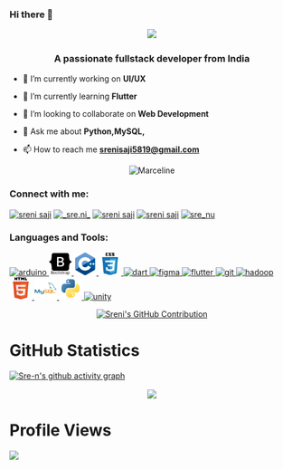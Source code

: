 ### Hi there 👋

<!--
**Sre-n/sre-n** is a ✨ _special_ ✨ repository because its `README.md` (this file) appears on your GitHub profile.

Here are some ideas to get you started:

- 🔭 I’m currently working on ...
- 🌱 I’m currently learning ...
- 👯 I’m looking to collaborate on ...
- 🤔 I’m looking for help with ...
- 💬 Ask me about ...
- 📫 How to reach me: ...
- 😄 Pronouns: ...
- ⚡ Fun fact: ...
-->

<div align="center">
  <img src="https://readme-typing-svg.herokuapp.com?color=%236FDA44&size=32&center=true&vCenter=true&width=600&height=50&lines=Hi+👋,+I'm+Sreni+Saji"/>
</div>
<h3 align="center">A passionate fullstack developer from India</h3>



- 🔭 I’m currently working on **UI/UX**

- 🌱 I’m currently learning **Flutter**

- 👯 I’m looking to collaborate on **Web Development**

- 💬 Ask me about **Python,MySQL,**

- 📫 How to reach me **srenisaji5819@gmail.com**

<p align="center"> <img width="75%" src="https://user-images.githubusercontent.com/80174214/147950792-fbd3df37-5ea9-454b-81c9-2cc82f7e00f1.gif"
alt="Marceline"/> </p>
<h3 align="left">Connect with me:</h3>
<p align="left">
<a href="https://linkedin.com/in/sreni saji" target="blank"><img align="center" src="https://raw.githubusercontent.com/rahuldkjain/github-profile-readme-generator/master/src/images/icons/Social/linked-in-alt.svg" alt="sreni saji" height="30" width="40" /></a>
<a href="https://instagram.com/_sre.ni_" target="blank"><img align="center" src="https://raw.githubusercontent.com/rahuldkjain/github-profile-readme-generator/master/src/images/icons/Social/instagram.svg" alt="_sre.ni_" height="30" width="40" /></a>
<a href="https://www.youtube.com/c/sreni saji" target="blank"><img align="center" src="https://raw.githubusercontent.com/rahuldkjain/github-profile-readme-generator/master/src/images/icons/Social/youtube.svg" alt="sreni saji" height="30" width="40" /></a>
<a href="https://www.hackerrank.com/sreni saji" target="blank"><img align="center" src="https://raw.githubusercontent.com/rahuldkjain/github-profile-readme-generator/master/src/images/icons/Social/hackerrank.svg" alt="sreni saji" height="30" width="40" /></a>
<a href="https://www.leetcode.com/sre_nu" target="blank"><img align="center" src="https://raw.githubusercontent.com/rahuldkjain/github-profile-readme-generator/master/src/images/icons/Social/leet-code.svg" alt="sre_nu" height="30" width="40" /></a>
</p>

<h3 align="left">Languages and Tools:</h3>
<p align="left"> <a href="https://www.arduino.cc/" target="_blank" rel="noreferrer"> <img src="https://cdn.worldvectorlogo.com/logos/arduino-1.svg" alt="arduino" width="40" height="40"/> </a> <a href="https://getbootstrap.com" target="_blank" rel="noreferrer"> <img src="https://raw.githubusercontent.com/devicons/devicon/master/icons/bootstrap/bootstrap-plain-wordmark.svg" alt="bootstrap" width="40" height="40"/> </a> <a href="https://www.w3schools.com/cpp/" target="_blank" rel="noreferrer"> <img src="https://raw.githubusercontent.com/devicons/devicon/master/icons/cplusplus/cplusplus-original.svg" alt="cplusplus" width="40" height="40"/> </a> <a href="https://www.w3schools.com/css/" target="_blank" rel="noreferrer"> <img src="https://raw.githubusercontent.com/devicons/devicon/master/icons/css3/css3-original-wordmark.svg" alt="css3" width="40" height="40"/> </a> <a href="https://dart.dev" target="_blank" rel="noreferrer"> <img src="https://www.vectorlogo.zone/logos/dartlang/dartlang-icon.svg" alt="dart" width="40" height="40"/> </a> <a href="https://www.figma.com/" target="_blank" rel="noreferrer"> <img src="https://www.vectorlogo.zone/logos/figma/figma-icon.svg" alt="figma" width="40" height="40"/> </a> <a href="https://flutter.dev" target="_blank" rel="noreferrer"> <img src="https://www.vectorlogo.zone/logos/flutterio/flutterio-icon.svg" alt="flutter" width="40" height="40"/> </a> <a href="https://git-scm.com/" target="_blank" rel="noreferrer"> <img src="https://www.vectorlogo.zone/logos/git-scm/git-scm-icon.svg" alt="git" width="40" height="40"/> </a> <a href="https://hadoop.apache.org/" target="_blank" rel="noreferrer"> <img src="https://www.vectorlogo.zone/logos/apache_hadoop/apache_hadoop-icon.svg" alt="hadoop" width="40" height="40"/> </a> <a href="https://www.w3.org/html/" target="_blank" rel="noreferrer"> <img src="https://raw.githubusercontent.com/devicons/devicon/master/icons/html5/html5-original-wordmark.svg" alt="html5" width="40" height="40"/> </a> <a href="https://www.mysql.com/" target="_blank" rel="noreferrer"> <img src="https://raw.githubusercontent.com/devicons/devicon/master/icons/mysql/mysql-original-wordmark.svg" alt="mysql" width="40" height="40"/> </a> <a href="https://www.python.org" target="_blank" rel="noreferrer"> <img src="https://raw.githubusercontent.com/devicons/devicon/master/icons/python/python-original.svg" alt="python" width="40" height="40"/> </a> <a href="https://unity.com/" target="_blank" rel="noreferrer"> <img src="https://www.vectorlogo.zone/logos/unity3d/unity3d-icon.svg" alt="unity" width="40" height="40"/> </a> </p>


<p align="center">
  <a href="https://github.com/Sre-n">
    <img src="https://github-profile-summary-cards.vercel.app/api/cards/profile-details?username=Sre-n&theme=radical" alt="Sreni's GitHub Contribution"/>
  </a>
</p>




<h1 align="left">GitHub Statistics</h1>

[![Sre-n's github activity graph](https://activity-graph.herokuapp.com/graph?username=Sre-n&theme=github)](https://github.com/Sre-n/github-readme-activity-graph)
<p align="center">
<a href="https://github.com/Sre-n">
  <img align="center" src="https://github-readme-stats.vercel.app/api/top-langs/?username=Sre-n&theme=tokyonight&layout=compact&" />
</a>
</p>

<h1 align="left">Profile Views</h1>

![](https://komarev.com/ghpvc/?username=Sre-n&color=green)
